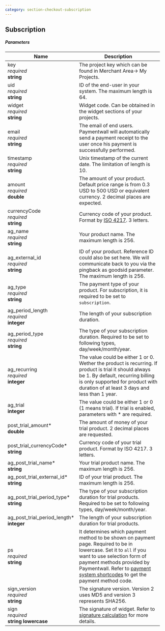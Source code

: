 ```yaml
---
category: section-checkout-subscription
---
```

## Subscription

##### Parameters

| Name | Description|
|---|---|
|key<br> *required*<br> **string**| The project key which can be found in Merchant Area→ My Projects.|
|uid<br> *required*<br> **string**| ID of the end-user in your system. The maximum length is 64. |
|widget<br> *required*<br> **string**| Widget code. Can be obtained in the widget sections of your projects.|
|email<br> *required*<br> **string**| The email of end users. Paymentwall will automatically send a payment receipt to the user once his payment is successfully performed. |
|timestamp<br> *required*<br> **string**| Unix timestamp of the current date. The limitation of length is 10.|
|amount<br> *required*<br>  **double** | The amount of your product. Default price range is from 0.3 USD to 500 USD or equivalent currency. 2 decimal places are expected.|
|currencyCode<br> *required*<br> **string**| Currency code of your product. Format by [ISO 4217](https://en.wikipedia.org/wiki/ISO_4217#Active_codes). 3 letters. |
|ag_name<br> *required*<br> **string**| Your product name. The maximum length is 256. |
|ag_external_id<br> *required*<br> **string**| ID of your product. Reference ID could also be set here. We will communicate back to you via the pingback as goodsid parameter. The maximum length is 256. |
|ag_type<br> *required*<br> **string**| The payment type of your product. For subscription, it is required to be set to ```subscription```.|
|ag_period_length<br> *required*<br> **integer**| The length of your subscription duration. |
|ag_period_type<br> *required*<br> **string**| The type of your subscription duration. Required to be set to following types, day/week/month/year. |
|ag_recurring<br> *required*<br> **integer**| The value could be either 1 or 0. Wether the product is recurring. If product is trial it should always be 1. By default, recurring billing is only supported for product with duration of at least 3 days and less than 1 year.|
|ag_trial<br> **integer**| The value could be either 1 or 0 (1 means trial). If  trial is enabled, parameters with * are required.|
|post_trial_amount*<br>  **double**| The amount of money of your trial product. 2 decimal places are requested.|
|post_trial_currencyCode*<br> **string**| Currency code of your trial product. Format by ISO 4217. 3 letters.|
|ag_post_trial_name*<br> **string**| Your trial product name. The maximum length is 256.|
|ag_post_trial_external_id*<br> **string**| ID of your trial product. The maximum length is 256.|
|ag_post_trial_period_type*<br> **string**| The type of your subscription duration for trial products. Required to be set to following types, day/week/month/year. |
|ag_post_trial_period_length*<br> **integer**| The length of your subscription duration for trial products.|
|ps<br> *required*<br> **string**| It determines which payment method to be shown on payment page.  Required to be in lowercase. Set it to ```all``` if you want to use selection form of payment methods provided by Paymentwall. Refer to [payment system shortcodes](/reference/ps) to get the payment method code.|
|sign_version<br> *required*<br> **string**| The signature version. Version 2 uses MD5 and version 3 represents SHA256.|
|sign<br> *required*<br> **string lowercase**|The signature of widget. Refer to [signature calculation](/reference/signature-calculation) for more details.|
